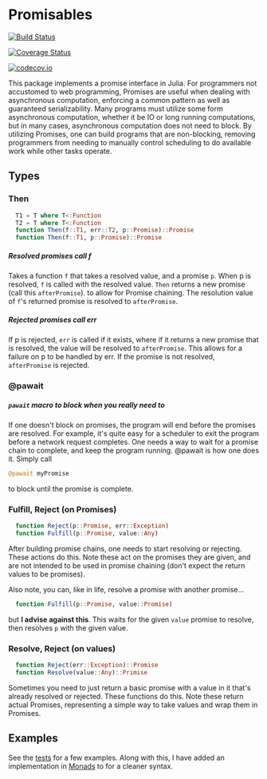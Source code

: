 # Promisables

[![Build Status](https://travis-ci.org/jfarid27/Promisables.jl.svg?branch=master)](https://travis-ci.org/jfarid27/Promisables.jl)

[![Coverage Status](https://coveralls.io/repos/jfarid27/Promisables.jl/badge.svg?branch=master&service=github)](https://coveralls.io/github/jfarid27/Promisables.jl?branch=master)

[![codecov.io](http://codecov.io/github/jfarid27/Promisables.jl/coverage.svg?branch=master)](http://codecov.io/github/jfarid27/Promisables.jl?branch=master)

This package implements a promise interface in Julia. For programmers not accustomed to web programming, Promises are
useful when dealing with asynchronous computation, enforcing a common pattern as well as guaranteed serializability. Many
programs must utilize some form asynchronous computation, whether it be IO or long running computations, but in many cases,
asynchronous computation does not need to block. By utilizing Promises, one can build programs that are non-blocking, removing
programmers from needing to manually control scheduling to do available work while other tasks operate.

## Types

### Then

```julia
  T1 = T where T<:Function
  T2 = T where T<:Function
  function Then(f::T1, err::T2, p::Promise)::Promise
  function Then(f::T1, p::Promise)::Promise
```

##### Resolved promises call f
Takes a function ```f``` that takes a resolved value, and a promise ```p```. When p 
is resolved, ```f``` is called with the resolved value. ```Then``` returns a new promise (call this ```afterPromise```).
to allow for Promise chaining. The resolution value of ```f```'s returned promise is resolved to ```afterPromise```.

##### Rejected promises call err
If p is rejected, ```err``` is called if it exists, where if it returns  a new promise that is resolved, the value will be resolved to ```afterPromise```.
This allows for a failure on p to be handled by err. If the promise is not resolved, ```afterPromise``` is rejected.

### @pawait

##### ```pawait``` macro to block when you really need to 

If one doesn't block on promises, the program will end before the promises are resolved.
For example, it's quite easy for a scheduler to exit the program before
a network request completes.
One needs a way to wait for a promise chain to complete, and keep the program running. @pawait is how one does it.
Simply call
```julia
@pawait myPromise
```
to block until the promise is complete.

### Fulfill, Reject (on Promises)


```julia
  function Reject(p::Promise, err::Exception)
  function Fulfill(p::Promise, value::Any)
```

After building promise chains, one needs to start resolving or rejecting. These actions
do this. Note these act on the promises they are given, and are not
intended to be used in promise chaining (don't expect the return values to be promises).

Also note, you can, like in life, resolve a promise with another promise...

```julia
  function Fulfill(p::Promise, value::Promise)
```

but **I advise against this**. This waits for the given ```value```
promise to resolve, then resolves ```p``` with the given value.

### Resolve, Reject (on values)

```julia
  function Reject(err::Exception)::Promise
  function Resolve(value::Any)::Primise
```

Sometimes you need to just return a basic promise with a value in it
that's already resolved or rejected. These functions do this. Note
these return actual Promises, representing a simple way to take
values and wrap them in Promises.

## Examples

See the [tests](https://github.com/jfarid27/Promisables.jl/blob/master/test/runtests.jl) for a few examples. Along with this, I have added an implementation in [Monads](https://github.com/pao/Monads.jl) to for a cleaner syntax.
